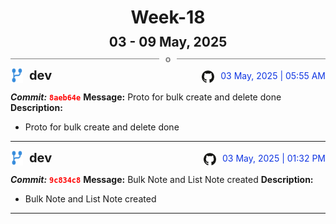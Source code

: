 <h1 style="text-align:center; margin-bottom:10px">Week-18</h1>
<h2 style="text-align:center; margin:0px">03 - 09 May, 2025</h2>
<div style="display: flex; align-items: center; justify-content: center;">
  <hr style="flex: 1; background-color: gray;" />
  <span style="padding: 0 10px;font-weight:bold; color:gray">o</span>
  <hr style="flex: 1; background-color: gray;" />
</div>

<div style="display: flex; justify-content: space-between; align-items:end;">
  <div style="display:flex">
      <img src="../assets/branch.svg" alt="GitHub Logo"  style="width:20px; margin:0 10px 0 0">
      <h3 style="margin: 0; padding:0; font-weight: bold; font-size:20px;">dev</h3>
  </div>
  <div style="display:flex">
  <img src="../assets/github.svg" alt="GitHub Logo" style="width:20px">
    <span style="color:rgb(16, 54, 226); text-align: right; margin:0 0 0 10px; padding:0px;">03 May, 2025 | 05:55 AM</span>
  </div>
</div>

**_Commit:_** <code style="color: red; font-weight: bold;">8aeb64e</code>
**Message:** Proto for bulk create and delete done
**Description:**
- Proto for bulk create and delete done
---
<div style="display: flex; justify-content: space-between; align-items:end;">
  <div style="display:flex">
      <img src="../assets/branch.svg" alt="GitHub Logo"  style="width:20px; margin:0 10px 0 0">
      <h3 style="margin: 0; padding:0; font-weight: bold; font-size:20px;">dev</h3>
  </div>
  <div style="display:flex">
  <img src="../assets/github.svg" alt="GitHub Logo" style="width:20px">
    <span style="color:rgb(16, 54, 226); text-align: right; margin:0 0 0 10px; padding:0px;">03 May, 2025 | 01:32 PM</span>
  </div>
</div>

**_Commit:_** <code style="color: red; font-weight: bold;">9c834c8</code>
**Message:** Bulk Note and List Note created
**Description:**
- Bulk Note and List Note created
---
